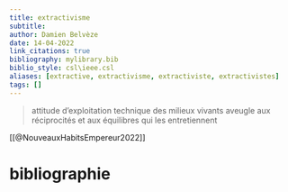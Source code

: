 ```yaml
---
title: extractivisme
subtitle:
author: Damien Belvèze
date: 14-04-2022
link_citations: true
bibliography: mylibrary.bib
biblio_style: csl\ieee.csl
aliases: [extractive, extractivisme, extractiviste, extractivistes]
tags: []
---
```


>attitude d’exploitation technique des milieux vivants aveugle aux réciprocités et aux équilibres qui les entretiennent

[[@NouveauxHabitsEmpereur2022]]





# bibliographie

